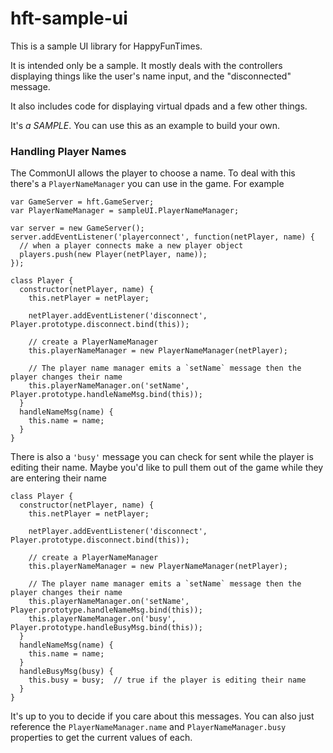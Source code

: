 # hft-sample-ui

This is a sample UI library for HappyFunTimes.

It is intended only be a sample. It mostly deals with the
controllers displaying things like the user's name input,
and the "disconnected" message.

It also includes code for displaying virtual dpads
and a few other things.

It's *a SAMPLE*. You can use this as an example
to build your own.

### Handling Player Names

The CommonUI allows the player to choose a name. To deal with this
there's a `PlayerNameManager` you can use in the game. For example

    var GameServer = hft.GameServer;
    var PlayerNameManager = sampleUI.PlayerNameManager;

    var server = new GameServer();
    server.addEventListener('playerconnect', function(netPlayer, name) {
      // when a player connects make a new player object
      players.push(new Player(netPlayer, name));
    });

    class Player {
      constructor(netPlayer, name) {
        this.netPlayer = netPlayer;

        netPlayer.addEventListener('disconnect', Player.prototype.disconnect.bind(this));

        // create a PlayerNameManager
        this.playerNameManager = new PlayerNameManager(netPlayer);

        // The player name manager emits a `setName` message then the player changes their name
        this.playerNameManager.on('setName', Player.prototype.handleNameMsg.bind(this));
      }
      handleNameMsg(name) {
        this.name = name;
      }
    }

There is also a `'busy'` message you can check for sent while the player is editing their
name. Maybe you'd like to pull them out of the game while they are entering their name

    class Player {
      constructor(netPlayer, name) {
        this.netPlayer = netPlayer;

        netPlayer.addEventListener('disconnect', Player.prototype.disconnect.bind(this));

        // create a PlayerNameManager
        this.playerNameManager = new PlayerNameManager(netPlayer);

        // The player name manager emits a `setName` message then the player changes their name
        this.playerNameManager.on('setName', Player.prototype.handleNameMsg.bind(this));
        this.playerNameManager.on('busy', Player.prototype.handleBusyMsg.bind(this));
      }
      handleNameMsg(name) {
        this.name = name;
      }
      handleBusyMsg(busy) {
        this.busy = busy;  // true if the player is editing their name
      }
    }

It's up to you to decide if you care about this messages. You can also just reference
the `PlayerNameManager.name` and `PlayerNameManager.busy` properties to get the current
values of each.


